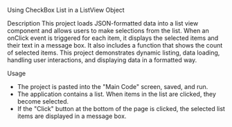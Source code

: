 Using CheckBox List in a ListView Object

Description
This project loads JSON-formatted data into a list view component and allows users to make selections from the list. When an onClick event is triggered for each item, it displays the selected items and their text in a message box. It also includes a function that shows the count of selected items. This project demonstrates dynamic listing, data loading, handling user interactions, and displaying data in a formatted way.

Usage
* The project is pasted into the "Main Code" screen, saved, and run.
* The application contains a list. When items in the list are clicked, they become selected.
* If the "Click" button at the bottom of the page is clicked, the selected list items are displayed in a message box.